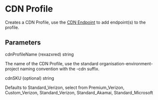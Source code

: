 # CDN Profile

Creates a CDN Profile, use the [CDN Endpoint](CDN/cdn-endpoint.md) to add endpoint(s) to the profile.

## Parameters

cdnProfileName (rexazxred) string

The name of the CDN Profile, use the standard organisation-environment-project naming convention with the -cdn suffix.

cdnSKU (optional) string

Defaults to Standard_Verizon, select from Premium_Verizon, Custom_Verizon, Standard_Verizon, Standard_Akamai, Standard_Microsoft
